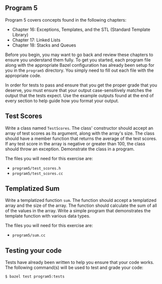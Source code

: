 Program 5
---------
Program 5 covers concepts found in the following chapters:

- Chapter 16: Exceptions, Templates, and the STL (Standard Template Library)
- Chapter 17: Linked Lists
- Chapter 18: Stacks and Queues

Before you begin, you may want to go back and review these chapters to ensure you understand them
fully. To get you started, each program file along with the appropriate Bazel configuration has
already been setup for you in the `program5` directory. You simply need to fill out each file with
the appropriate code.

In order for tests to pass and ensure that you get the proper grade that you deserve, you must
ensure that your output case-sensitively matches the output that the tests expect. Use the example
outputs found at the end of every section to help guide how you format your output.

Test Scores
-----------
Write a class named `TestScores`. The class' constructor should accept an array of test scores as
its argument, along with the array's size. The class should have a member function that returns the
average of the test scores. If any test score in the array is negative or greater than 100, the
class should throw an exception. Demonstrate the class in a program.

The files you will need for this exercise are:

- `program5/test_scores.h`
- `program5/test_scores.cc`

Templatized Sum
---------------
Write a templatized function `sum`. The function should accept a templatized array and the size of
the array. The function should calculate the sum of all of the values in the array. Write a simple
program that demonstrates the template function with various data types.

The files you will need for this exercise are:

- `program5/sum.cc`

Testing your code
-----------------
Tests have already been written to help you ensure that your code works. The following command(s)
will be used to test and grade your code:

    $ bazel test program5:tests
